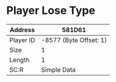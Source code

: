 
#  Player Lose Type
Address   | 581D61
----------|-------------
Player ID | -8577 (Byte Offset: 1)
Size 	  | 1
Length 	  | 1
SC:R      | Simple Data


